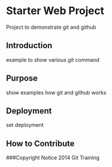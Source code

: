 # Starter Web Project

Project to demonstrate git and github

## Introduction

example to show various git command

## Purpose

show examples how git and github works

## Deployment

set deployment

## How to Contribute

###Copyright Notice
2014 Git Training

